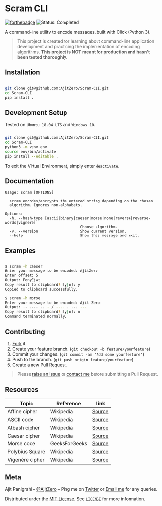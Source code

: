 # Scram CLI

[![forthebadge](https://forthebadge.com/images/badges/made-with-python.svg)](https://forthebadge.com)
![Status: Completed](https://img.shields.io/badge/Status-Completed-brightgreen.svg)

A command-line utility to encode messages, built with [Click](https://github.com/pallets/click) (Python 3).

> This project is created for learning about command-line application development and practicing the implementation of encoding algorithms. **This project is NOT meant for production and hasn't been tested thoroughly.**

## Installation

```sh

git clone git@github.com:AjitZero/Scram-CLI.git
cd Scram-CLI
pip install .

```

## Development Setup

Tested on `Ubuntu 18.04 LTS` and `Windows 10`.

```sh

git clone git@github.com:AjitZero/Scram-CLI.git
cd Scram-CLI
python3 -m venv env
source env/bin/activate
pip install --editable .

```

To exit the Virtual Environment, simply enter `deactivate`.

## Documentation

```
Usage: scram [OPTIONS]

  scram encodes/encrypts the entered string depending on the chosen
  algorithm. Ignores non-alphabets.

Options:
  -h, --hash-type [ascii|binary|caeser|morse|none|reverse|reverse-words|vignere]
                                  Choose algorithm.
  -v, --version                   Show current version.
  --help                          Show this message and exit.

```

## Examples

```sh

$ scram -h caeser
Enter your message to be encoded: AjitZero
Enter offset: 5
Output: FonyEjwt
Copy result to clipboard? [y|n]: y
Copied to clipboard successfully.

$ scram -h morse
Enter your message to be encoded: Ajit Zero
Output: .- .--- .. - / --.. . .-. ---
Copy result to clipboard? [y|n]: n
Command terminated normally.

```

## Contributing

1. [Fork](https://github.com/AjitZero/Scram-CLI/fork) it.
2. Create your feature branch. (`git checkout -b feature/yourfeature`)
3. Commit your changes. (`git commit -am 'Add some yourfeature'`)
4. Push to the branch. (`git push origin feature/yourfeature`)
5. Create a new Pull Request.

> Please [raise an issue](https://github.com/AjitZero/Scram-CLI/issues/new) or [contact me](#meta) before submitting a Pull Request.

## Resources

| Topic | Reference | Link |
| --- | --- | --- |
| Affine cipher | Wikipedia | [Source](https://en.wikipedia.org/wiki/Affine_cipher) |
| ASCII code | Wikipedia | [Source](https://en.wikipedia.org/wiki/ASCII) |
| Atbash cipher | Wikipedia | [Source](https://en.wikipedia.org/wiki/Affine_cipher) |
| Caesar cipher | Wikipedia | [Source](https://en.wikipedia.org/wiki/Caesar_cipher) |
| Morse code | GeeksForGeeks | [Source](https://www.geeksforgeeks.org/morse-code-translator-python/) |
| Polybius Square | Wikipedia | [Source](https://en.wikipedia.org/wiki/Polybius_square) |
| Vigenère cipher | Wikipedia | [Source](https://en.wikipedia.org/wiki/Vigenère_cipher) |

## Meta

Ajit Panigrahi – [@AjitZero](https://github.com/AjitZero) – Ping me on [Twitter](https://twitter.com/AjitZero) or [Email me](mailto:ajitzero@gmail.com) for any queries.

Distributed under the [MIT License](https://opensource.org/licenses/MIT). See [`LICENSE`](https://github.com/AjitZero/Scram-CLI/blob/master/LICENSE) for more information.
